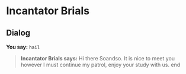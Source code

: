 # Incantator Brials


## Dialog

**You say:** `hail`



>**Incantator Brials says:** Hi there Soandso. It is nice to meet you however I must continue my patrol, enjoy your study with us.
end
